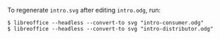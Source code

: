 To regenerate `intro.svg` after editing `intro.odg`, run:

    $ libreoffice --headless --convert-to svg "intro-consumer.odg"
    $ libreoffice --headless --convert-to svg "intro-distributor.odg"
